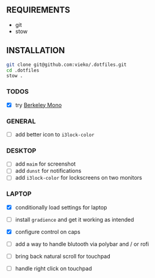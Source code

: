 ## REQUIREMENTS
- git
- stow 

## INSTALLATION
```bash
git clone git@github.com:vieko/.dotfiles.git
cd .dotfiles
stow .
```

### TODOS
- [x] try [Berkeley Mono](https://berkeleygraphics.com/typefaces/berkeley-mono/)

### GENERAL
- [ ] add better icon to `i3lock-color`

### DESKTOP
- [ ] add `maim` for screenshot
- [ ] add `dunst` for notifications
- [ ] add `i3lock-color` for lockscreens on two monitors

### LAPTOP
- [x] conditionally load settings for laptop
- [ ] install `gradience` and get it working as intended
- [x] configure control on caps
- [ ] add a way to handle blutooth via polybar and / or rofi
- [ ] bring back natural scroll for touchpad
- [ ] handle right click on touchpad

